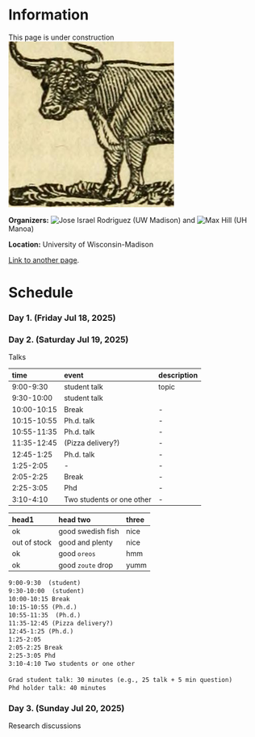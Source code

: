 # Information


This page is under construction
![test-image](./images/test.jpeg)



**Organizers:** ![Jose Israel Rodriguez](https://sites.google.com/wisc.edu/jose/home)  (UW Madison) and ![Max Hill](https://sites.google.com/view/max-hill/)  (UH Manoa)


**Location:** University of Wisconsin-Madison

[Link to another page](./additional-information.md).


# Schedule

### Day 1. (Friday Jul 18, 2025)

### Day 2. (Saturday Jul 19, 2025)

Talks

| time        | event                     | description |
|:------------|:--------------------------|:------------|
| 9:00-9:30   | student talk              | topic       |
| 9:30-10:00  | student talk              |             |
| 10:00-10:15 | Break                     |      -      |
| 10:15-10:55 | Ph.d. talk                |      -      |
| 10:55-11:35 | Ph.d. talk                |      -      |
| 11:35-12:45 | (Pizza delivery?)         |      -      |
| 12:45-1:25  | Ph.d. talk                |      -      |
| 1:25-2:05   |                   -       |      -      |
| 2:05-2:25   | Break                     |      -      |
| 2:25-3:05   | Phd                       |     -       |
| 3:10-4:10   | Two students or one other |       -     |

| head1        | head two          | three |
|:-------------|:------------------|:------|
| ok           | good swedish fish | nice  |
| out of stock | good and plenty   | nice  |
| ok           | good `oreos`      | hmm   |
| ok           | good `zoute` drop | yumm  |


```
9:00-9:30  (student)
9:30-10:00  (student)
10:00-10:15 Break
10:15-10:55 (Ph.d.)
10:55-11:35  (Ph.d.)
11:35-12:45 (Pizza delivery?)
12:45-1:25 (Ph.d.) 
1:25-2:05 
2:05-2:25 Break
2:25-3:05 Phd
3:10-4:10 Two students or one other

Grad student talk: 30 minutes (e.g., 25 talk + 5 min question)
Phd holder talk: 40 minutes
```

### Day 3. (Sunday Jul 20, 2025)

Research discussions



